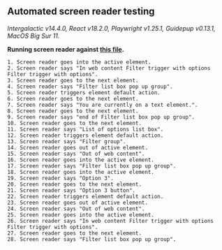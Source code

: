 ## Automated screen reader testing

_Intergalactic v14.4.0, React v18.2.0, Playwright v1.25.1,
Guidepup v0.13.1, MacOS Big Sur 11._

**Running screen reader against [this file](https://github.com/semrush/intergalactic/blob/master/website/docs/components/filter-trigger/examples/select.tsx).**

```
1. Screen reader goes into the active element.
2. Screen reader says "In web content Filter trigger with options Filter trigger with options".
3. Screen reader goes to the next element.
4. Screen reader says "Filter list box pop up group".
5. Screen reader triggers element default action.
6. Screen reader goes to the next element.
7. Screen reader says "You are currently on a text element.".
8. Screen reader goes to the next element.
9. Screen reader says "end of Filter list box pop up group".
10. Screen reader goes to the next element.
11. Screen reader says "List of options list box".
12. Screen reader triggers element default action.
13. Screen reader says "Filter group".
14. Screen reader goes out of active element.
15. Screen reader says "Out of web content".
16. Screen reader goes into the active element.
17. Screen reader says "Filter list box pop up group".
18. Screen reader goes into the active element.
19. Screen reader says "Option 3".
20. Screen reader goes to the next element.
21. Screen reader says "Option 3 button".
22. Screen reader triggers element default action.
23. Screen reader goes out of active element.
24. Screen reader says "Out of web content".
25. Screen reader goes into the active element.
26. Screen reader says "In web content Filter trigger with options Filter trigger with options".
27. Screen reader goes to the next element.
28. Screen reader says "Filter list box pop up group".
```
